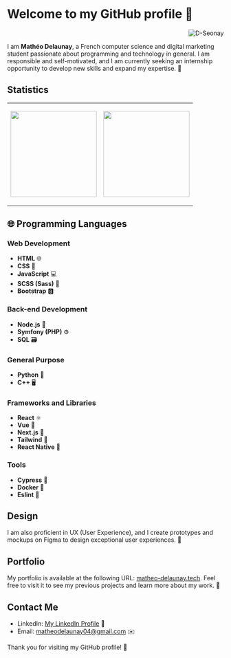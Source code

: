 # Welcome to my GitHub profile 👋
<p align="right"> <img src="https://komarev.com/ghpvc/?username=D-Seonay&label=Profile%20views&color=0e75b6&style=flat" alt="D-Seonay" /> </p>

I am **Mathéo Delaunay**, a French computer science and digital marketing student passionate about programming and technology in general. I am responsible and self-motivated, and I am currently seeking an internship opportunity to develop new skills and expand my expertise. 🚀

## Statistics

<table style="border: none; width: 100%;; color: #fff;">
  <tr style="border: none">
    <td style="border: none;">
      <p align="center">
        <a href="https://github.com/D-seonay/github-readme-stats">
          <img height="200" align="center" src="https://github-readme-stats.vercel.app/api?username=D-seonay&show_icons=true&theme=dark" />
        </a>
      </p>
    </td>
    <td style="border: none;">
      <p align="center">
        <a href="https://github.com/D-seonay/convoychat">
          <img height="200" align="center" src="https://github-readme-stats.vercel.app/api/top-langs?username=D-seonay&layout=compact&langs_count=8&card_width=320&theme=dark" />
        </a>
      </p>
    </td>
  </tr>
</table>

## 🌐 Programming Languages 

### Web Development

- **HTML** 🌐
- **CSS** 🎨
- **JavaScript** 💻
- **SCSS (Sass)** 🎀
- **Bootstrap** 🅱️

### Back-end Development

- **Node.js** 🚀
- **Symfony (PHP)** ⚙️
- **SQL** 🗃️

### General Purpose

- **Python** 🐍
- **C++** 🖥️

### Frameworks and Libraries

- **React** ⚛️
- **Vue** 🌟
- **Next.js** 🔄
- **Tailwind** 🌈
- **React Native** 📱

### Tools
- **Cypress** 🌲
- **Docker** 🐳
- **Eslint** 🚨

## Design

I am also proficient in UX (User Experience), and I create prototypes and mockups on Figma to design exceptional user experiences. 🎨

## Portfolio

My portfolio is available at the following URL: [matheo-delaunay.tech](https://www.matheo-delaunay.tech/). Feel free to visit it to see my previous projects and learn more about my work. 🔗

## Contact Me

- LinkedIn: [My LinkedIn Profile](https://www.linkedin.com/in/matheo-delaunay/) 💼
- Email: [matheodelaunay04@gmail.com](mailto:matheodelaunay04@gmail.com) ✉️

Thank you for visiting my GitHub profile! 🌟
